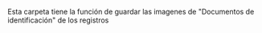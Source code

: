 Esta carpeta tiene la función de guardar las imagenes de "Documentos de identificación" de los registros
